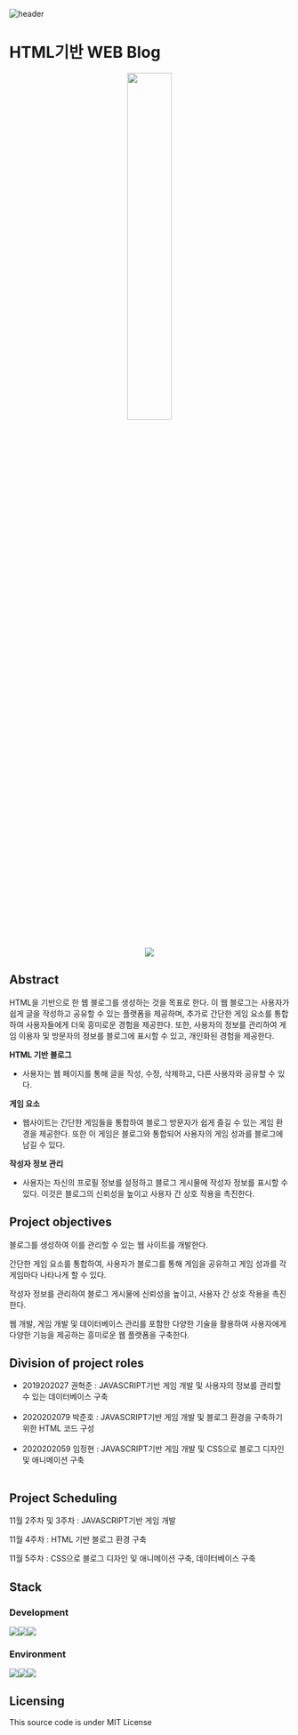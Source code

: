 ![header](https://capsule-render.vercel.app/api?type=waving&color=9B9898&height=300&section=header&text=KPL-nl-👋%20Welcome%20to%20KPL&fontColor=424141&fontSize=40&animation=fadeIn&fontAlignY=20&fontAlignY=60)
# HTML기반 WEB Blog
<p align="center"><image src=https://github.com/HyuckJoon0415/asdf/assets/145080176/04492097-ed35-4e4b-8d56-a89b641e2a7d width="40%" height="40%"></p>
<p align="center"><a href="https://hits.seeyoufarm.com"><img src="https://hits.seeyoufarm.com/api/count/incr/badge.svg?url=https%3A%2F%2Fgithub.com%2FHyuckJoon0415%2Fasdf&count_bg=%2379C83D&title_bg=%23555555&icon=&icon_color=%23E7E7E7&title=hits&edge_flat=false"/></a></p>

## Abstract

HTML을 기반으로 한 웹 블로그를 생성하는 것을 목표로 한다. 이 웹 블로그는 사용자가 쉽게 글을 작성하고 공유할 수 있는 플랫폼을 제공하며, 추가로 간단한 게임 요소를 통합하여 사용자들에게 더욱 흥미로운 경험을 제공한다.
또한, 사용자의 정보를 관리하여 게임 이용자 및 방문자의 정보를 블로그에 표시할 수 있고, 개인화된 경험을 제공한다.

__HTML 기반 블로그__
        
<ul>
  <li>사용자는 웹 페이지를 통해 글을 작성, 수정, 삭제하고, 다른 사용자와 공유할 수 있다.</li>    
</ul>

__게임 요소__
<ul><li>웹사이트는 간단한 게임들을 통합하여 블로그 방문자가 쉽게 즐길 수 있는 게임 환경을 제공한다. 또한 이 게임은 블로그와 통합되어 사용자의 게임 성과를 블로그에 남길 수 있다.</li></ul>

__작성자 정보 관리__
<ul><li>사용자는 자신의 프로필 정보를 설정하고 블로그 게시물에 작성자 정보를 표시할 수 있다. 이것은 블로그의 신뢰성을 높이고 사용자 간 상호 작용을 촉진한다.</li></ul>

## Project objectives
블로그를 생성하여 이를 관리할 수 있는 웹 사이트를 개발한다.

간단한 게임 요소를 통합하여, 사용자가 블로그를 통해 게임을 공유하고 게임 성과를 각 게임마다 나타나게 할 수 있다.

작성자 정보를 관리하여 블로그 게시물에 신뢰성을 높이고, 사용자 간 상호 작용을 촉진한다.

웹 개발, 게임 개발 및 데이터베이스 관리를 포함한 다양한 기술을 활용하여 사용자에게 다양한 기능을 제공하는 흥미로운 웹 플랫폼을 구축한다.

## Division of project roles
<ul>
  <li>2019202027 권혁준 : JAVASCRIPT기반 게임 개발 및 사용자의 정보를 관리할 수 있는 데이터베이스 구축</li><br>
  <li>2020202079 박준호 : JAVASCRIPT기반 게임 개발 및 블로그 환경을 구축하기 위한 HTML 코드 구성</li><br>
  <li>2020202059 임정현 : JAVASCRIPT기반 게임 개발 및 CSS으로 블로그 디자인 및 애니메이션 구축</li><br>
</ul>



## Project Scheduling
11월 2주차 및 3주차 : JAVASCRIPT기반 게임 개발

11월 4주차 : HTML 기반 블로그 환경 구축

11월 5주차 : CSS으로 블로그 디자인 및 애니메이션 구축, 데이터베이스 구축

## Stack
### Development
<img src="https://img.shields.io/badge/JavaScript-F7DF1E?style=for-the-badge&logo=JavaScript&logoColor=white"><img src="https://img.shields.io/badge/Html-E34F26?style=for-the-badge&logo=Html&logoColor=white"><img src="https://img.shields.io/badge/Css-1572B6?style=for-the-badge&logo=Css&logoColor=white">
### Environment
<img src="https://img.shields.io/badge/VisualStudioCode-007ACC?style=for-the-badge&logo=VisualStudioCode&logoColor=white"><img src="https://img.shields.io/badge/git-F05032?style=for-the-badge&logo=git&logoColor=white"><img src="https://img.shields.io/badge/github-181717?style=for-the-badge&logo=github&logoColor=white">

## Licensing
This source code is under MIT License

